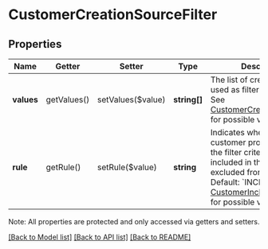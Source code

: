 # CustomerCreationSourceFilter

## Properties
Name | Getter | Setter | Type | Description | Notes
------------ | ------------- | ------------- | ------------- | ------------- | -------------
**values** | getValues() | setValues($value) | **string[]** | The list of creation sources used as filtering criteria. See [CustomerCreationSource](#type-customercreationsource) for possible values. | [optional] 
**rule** | getRule() | setRule($value) | **string** | Indicates whether a customer profile matching the filter criteria should be included in the result or excluded from the result. Default: &#x60;INCLUDE&#x60;. See [CustomerInclusionExclusion](#type-customerinclusionexclusion) for possible values. | [optional] 

Note: All properties are protected and only accessed via getters and setters.

[[Back to Model list]](../../README.md#documentation-for-models) [[Back to API list]](../../README.md#documentation-for-api-endpoints) [[Back to README]](../../README.md)

